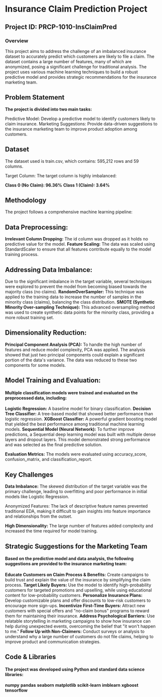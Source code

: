 # Insurance Claim Prediction Project

## Project ID: PRCP-1010-InsClaimPred

### Overview

This project aims to address the challenge of an imbalanced insurance dataset to accurately predict which customers are likely to file a claim. The dataset contains a large number of features, many of which are anonymized, posing a significant challenge for traditional analysis. The project uses various machine learning techniques to build a robust predictive model and provides strategic recommendations for the insurance marketing team.

## Problem Statement

**The project is divided into two main tasks:**

Predictive Model: Develop a predictive model to identify customers likely to claim insurance.
Marketing Suggestions: Provide data-driven suggestions to the insurance marketing team to improve product adoption among customers.

## Dataset

The dataset used is train.csv, which contains:
595,212 rows and 59 columns.

Target Column: The target column is highly imbalanced:

**Class 0 (No Claim): 96.36%**
**Class 1 (Claim): 3.64%**

## Methodology
The project follows a comprehensive machine learning pipeline:

## Data Preprocessing:

**Irrelevant Column Dropping:** The id column was dropped as it holds no predictive value for the model.
**Feature Scaling:** The data was scaled using StandardScaler to ensure that all features contribute equally to the model training process.

## Addressing Data Imbalance:

Due to the significant imbalance in the target variable, several techniques were explored to prevent the model from becoming biased towards the majority class (no claims).
**RandomOverSampler:** This technique was applied to the training data to increase the number of samples in the minority class (claims), balancing the class distribution.
**SMOTE (Synthetic Minority Over-sampling Technique):** This advanced oversampling method was used to create synthetic data points for the minority class, providing a more robust training set.

## Dimensionality Reduction:

**Principal Component Analysis (PCA):** To handle the high number of features and reduce model complexity, PCA was applied. The analysis showed that just two principal components could explain a significant portion of the data's variance. The data was reduced to these two components for some models.

## Model Training and Evaluation:

#### Multiple classification models were trained and evaluated on the preprocessed data, including:

**Logistic Regression:** A baseline model for binary classification.
**Decision Tree Classifier:** A tree-based model that showed better performance than logistic regression.
**XGBoost Classifier:** A powerful gradient boosting model that yielded the best performance among traditional machine learning models.
**Sequential Model (Neural Network):** To further improve predictions, a Sequential deep learning model was built with multiple dense layers and dropout layers. This model demonstrated strong performance and was selected as the final predictive solution.

**Evaluation Metrics:** The models were evaluated using accuracy_score, confusion_matrix, and classification_report.

## Key Challenges

**Data Imbalance:** The skewed distribution of the target variable was the primary challenge, leading to overfitting and poor performance in initial models like Logistic Regression.

Anonymized Features: The lack of descriptive feature names prevented traditional EDA, making it difficult to gain insights into feature importance and relationships from the outset.

**High Dimensionality:** The large number of features added complexity and increased the time required for model training.

## Strategic Suggestions for the Marketing Team

#### Based on the predictive model and data analysis, the following suggestions are provided to the insurance marketing team:

**Educate Customers on Claim Process & Benefits:** Create campaigns to build trust and explain the value of the insurance by simplifying the claim process.
**Target Likely Buyers:** Use the model to identify high-probability customers for targeted promotions and upselling, while using educational content for low-probability customers.
**Personalize Insurance Plans:** Develop customizable plans and offer discounts to low-risk customers to encourage more sign-ups.
**Incentivize First-Time Buyers:** Attract new customers with special offers and "no-claim bonus" programs to reward them for maintaining their insurance.
**Address Psychological Barriers:** Use relatable storytelling in marketing campaigns to show how insurance can help during unexpected events, overcoming the belief that "it won't happen to me."
**Follow Up with Non-Claimers:** Conduct surveys or analysis to understand why a large number of customers do not file claims, helping to improve product and communication strategies.

## Code & Libraries

#### The project was developed using Python and standard data science libraries:

**numpy**
**pandas**
**seaborn**
**matplotlib**
**scikit-learn**
**imblearn**
**xgboost**
**tensorflow**